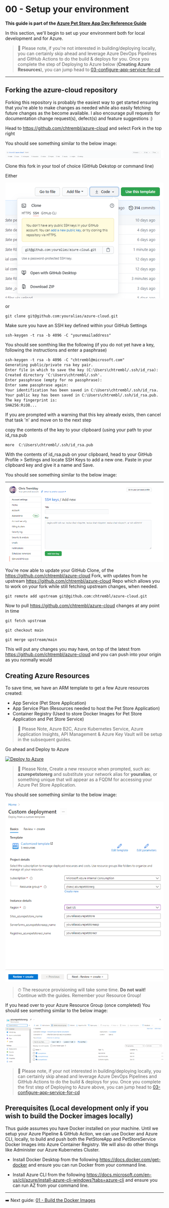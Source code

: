 

# 00 - Setup your environment

__This guide is part of the [Azure Pet Store App Dev Reference Guide](../README.md)__

In this section, we'll begin to set up your environment both for local development and for Azure.

> 📝 Please note, if you're not interested in building/deploying locally, you can certainly skip ahead and leverage Azure DevOps Pipelines and GitHub Actions to do the build & deploys for you. Once you complete the step of Deploying to Azure below (**Creating Azure Resources**), you can jump head to [03-configure-app-service-for-cd](../03-configure-app-service-for-cd/README.md)

---

## Forking the azure-cloud repository

Forking this repository is probably the easiest way to get started ensuring that you're able to make changes as needed while also easily fetching future changes as the become available. I also encourage pull requests for documentation change request(s), defect(s) and feature suggestions :)

Head to https://github.com/chtrembl/azure-cloud and select Fork in the top right

You should see something similar to the below image:

![](images/fork.png)

Clone this fork in your tool of choice (GitHub Dekstop or command line)

Either 

![](images/gh.png)

or

```
git clone git@github.com:youralias/azure-cloud.git
```

Make sure you have an SSH key defined within your GitHub Settings

```
ssh-keygen -t rsa -b 4096 -C "youremailaddress"
```

You should see somthing like the following (if you do not yet have a key, following the instructions and enter a pasphrase) 

```
ssh-keygen -t rsa -b 4096 -C "chtrembl@microsoft.com"
Generating public/private rsa key pair.
Enter file in which to save the key (C:\Users\chtrembl/.ssh/id_rsa):
Created directory 'C:\Users\chtrembl/.ssh'.
Enter passphrase (empty for no passphrase):
Enter same passphrase again:
Your identification has been saved in C:\Users\chtrembl/.ssh/id_rsa.
Your public key has been saved in C:\Users\chtrembl/.ssh/id_rsa.pub.
The key fingerprint is:
SHA256:RiO8...
```

If you are prompted with a warning that this key already exists, then cancel that task 'n' and move on to the next step

copy the contents of the key to your clipboard (using your path to your id_rsa.pub

```
more  C:\Users\chtrembl/.ssh/id_rsa.pub
```

With the contents of id_rsa.pub on your clipboard, head to your GitHub Profile > Settings and locate SSH Keys to add a new one. Paste in your clipboard key and give it a name and Save.

You should see something similar to the below image:

![](images/gh2.png)

You're now able to update your GitHub Clone, of the https://github.com/chtrembl/azure-cloud Fork, with updates from he upstream https://github.com/chtrembl/azure-cloud Repo which allows you to work on your fork while still fetching upstream changes, when needed.

```
git remote add upstream git@github.com:chtrembl/azure-cloud.git
```

Now to pull https://github.com/chtrembl/azure-cloud changes at any point in time

```
git fetch upstream
```

```
git checkout main
```

```
git merge upstream/main
```

This will put any changes you may have, on top of the latest from https://github.com/chtrembl/azure-cloud and you can push into your origin as you normally would

## Creating Azure Resources

To save time, we have an ARM template to get a few Azure resources created:

 - App Service (Pet Store Application)
 - App Service Plan (Resources needed to host the Pet Store Application)
 - Container Registry (Used to store Docker Images for Pet Store Application and Pet Store Service)
 
> 📝 Please Note, Azure B2C, Azure Kubernetes Service, Azure Application Insights, API Management & Azure Key Vault will be setup in the subsequent guides.

Go ahead and Deploy to Azure

 [![Deploy to Azure](https://aka.ms/deploytoazurebutton)](https://portal.azure.com/#create/Microsoft.Template/uri/https%3A%2F%2Fraw.githubusercontent.com%2Fchtrembl%2Fazure-cloud%2Fmain%2Fpetstore%2F00-setup-your-environment%2Fazuredeploy.json)

> 📝 Please Note, Create a new resource when prompted, such as: **azurepetstorerg** and substitute your network alias for **youralias**, or something unique that will appear as a FQDM for accessing your Azure Pet Store Application.

You should see something similar to the below image:

![](images/deployment.png)

> ⏱ The resource provisioning will take some time. **Do not wait!** Continue with the guides. Remember your Resource Group!

If you head over to your Azure Resource Group (once completed) You should see something similar to the below image:

![](images/deployment2.png)

> 📝 Please note, if your not interested in building/deploying locally, you can certainly skip ahead and leverage Azure DevOps Pipelines and GitHub Actions to do the build & deploys for you. Once you complete the first step of Deploying to Azure above, you can jump head to [03-configure-app-service-for-cd](../03-configure-app-service-for-cd/README.md)

## Prerequisites (Local development only if you wish to build the Docker images locally)

Thus guide assumes you have Docker installed on your machine. Until we setup your Azure Pipeline & GitHub Action, we can use Docker and Azure CLI, locally, to build and push both the PetStoreApp and PetStoreService Docker Images into Azure Container Registry. We will also do other things like Administer our Azure Kubernetes Cluster.
  
 - Install Docker Desktop from the following https://docs.docker.com/get-docker and ensure you can run Docker from your command line.
 
 - Install Azure CLI from the following https://docs.microsoft.com/en-us/cli/azure/install-azure-cli-windows?tabs=azure-cli and ensure you can run AZ from your command line.

---

➡️ Next guide: [01 - Build the Docker Images](../01-build-the-docker-images/README.md)
